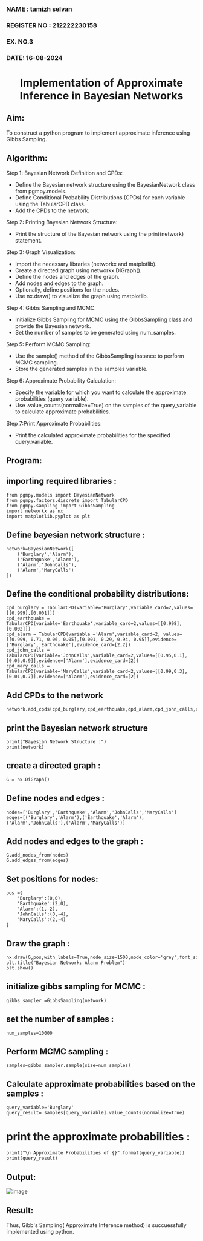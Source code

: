 <H3>NAME : tamizh selvan</H3>
<H3>REGISTER NO : 212222230158</H3>
<H3>EX. NO.3</H3>
<H3>DATE: 16-08-2024 </H3>
<H1 ALIGN =CENTER> Implementation of Approximate Inference in Bayesian Networks
</H1>

## Aim: 
   To construct a python program to implement approximate inference using Gibbs Sampling.</br>
## Algorithm:
   Step 1: Bayesian Network Definition and CPDs:<br>
    <ul> <li>Define the Bayesian network structure using the BayesianNetwork class from pgmpy.models.</li>
    <li>Define Conditional Probability Distributions (CPDs) for each variable using the TabularCPD class.</li>
    <li>Add the CPDs to the network.</li></ul>
    Step 2: Printing Bayesian Network Structure:<br>
    <ul><li>Print the structure of the Bayesian network using the print(network) statement.</li></ul>
   Step 3: Graph Visualization:
    <ul><li>Import the necessary libraries (networkx and matplotlib).</li>
    <li>Create a directed graph using networkx.DiGraph().</li>
    <li>Define the nodes and edges of the graph.</li>
    <li>Add nodes and edges to the graph.</li>
    <li>Optionally, define positions for the nodes.</li>
    <li>Use nx.draw() to visualize the graph using matplotlib.</li></ul>
    Step 4: Gibbs Sampling and MCMC:<br>
    <ul><li>Initialize Gibbs Sampling for MCMC using the GibbsSampling class and provide the Bayesian network.</li>
    <li>Set the number of samples to be generated using num_samples.</li></ul>
    Step 5: Perform MCMC Sampling:<br>
    <ul><li>Use the sample() method of the GibbsSampling instance to perform MCMC sampling.</li>
    <li>Store the generated samples in the samples variable.</li></ul>
    Step 6: Approximate Probability Calculation:<br>
    <ul><li>Specify the variable for which you want to calculate the approximate probabilities (query_variable).</li>
    <li>Use .value_counts(normalize=True) on the samples of the query_variable to calculate approximate probabilities.</li></ul>
    Step 7:Print Approximate Probabilities:<br>
    <ul><li>Print the calculated approximate probabilities for the specified query_variable.</li></ul>


## Program:
## importing required libraries :
~~~
from pgmpy.models import BayesianNetwork
from pgmpy.factors.discrete import TabularCPD
from pgmpy.sampling import GibbsSampling
import networkx as nx
import matplotlib.pyplot as plt
~~~
## Define bayesian network structure :
~~~
network=BayesianNetwork([
    ('Burglary','Alarm'),
    ('Earthquake','Alarm'),
    ('Alarm','JohnCalls'),
    ('Alarm','MaryCalls')
])
~~~
## Define the conditional probability distributions:
~~~
cpd_burglary = TabularCPD(variable='Burglary',variable_card=2,values=[[0.999],[0.001]])
cpd_earthquake = TabularCPD(variable='Earthquake',variable_card=2,values=[[0.998],[0.002]])
cpd_alarm = TabularCPD(variable ='Alarm',variable_card=2, values=[[0.999, 0.71, 0.06, 0.05],[0.001, 0.29, 0.94, 0.95]],evidence=['Burglary','Earthquake'],evidence_card=[2,2])
cpd_john_calls = TabularCPD(variable='JohnCalls',variable_card=2,values=[[0.95,0.1],[0.05,0.9]],evidence=['Alarm'],evidence_card=[2])
cpd_mary_calls = TabularCPD(variable='MaryCalls',variable_card=2,values=[[0.99,0.3],[0.01,0.7]],evidence=['Alarm'],evidence_card=[2])
~~~
## Add CPDs to the network 
~~~
network.add_cpds(cpd_burglary,cpd_earthquake,cpd_alarm,cpd_john_calls,cpd_mary_calls)
~~~
## print the Bayesian network structure
~~~
print("Bayesian Network Structure :")
print(network)
~~~
## create a directed graph :
~~~
G = nx.DiGraph()
~~~
## Define nodes and edges :
~~~
nodes=['Burglary','Earthquake','Alarm','JohnCalls','MaryCalls']
edges=[('Burglary','Alarm'),('Earthquake','Alarm'),('Alarm','JohnCalls'),('Alarm','MaryCalls')]
~~~
## Add nodes and edges to the graph :
~~~
G.add_nodes_from(nodes)
G.add_edges_from(edges)
~~~
## Set positions for nodes:
~~~
pos ={
    'Burglary':(0,0),
    'Earthquake':(2,0),
    'Alarm':(1,-2),
    'JohnCalls':(0,-4),
    'MaryCalls':(2,-4)
}
~~~
## Draw the graph :
~~~
nx.draw(G,pos,with_labels=True,node_size=1500,node_color='grey',font_size=10,font_weight='bold',arrowsize=20)
plt.title("Bayesian Network: Alarm Problem")
plt.show()
~~~
## initialize gibbs sampling for MCMC :
~~~
gibbs_sampler =GibbsSampling(network)
~~~
## set the number of samples :
~~~
num_samples=10000
~~~
## Perform MCMC sampling :
~~~
samples=gibbs_sampler.sample(size=num_samples)
~~~
## Calculate approximate probabilities based on the samples :
~~~
query_variable='Burglary'
query_result= samples[query_variable].value_counts(normalize=True)
~~~
# print the approximate probabilities :
~~~
print("\n Approximate Probabilities of {}".format(query_variable))
print(query_result)
~~~
## Output:
![image](https://github.com/21005984/Ex-3--AAI/assets/94748389/62e959d6-b222-4bf4-88b3-4b6d1718817d)
## Result:
Thus, Gibb's Sampling( Approximate Inference method) is succuessfully implemented using python.
